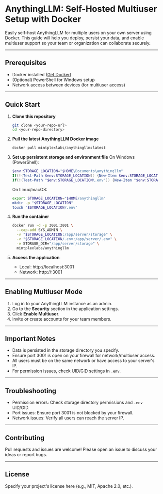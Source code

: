 # AnythingLLM: Self-Hosted Multiuser Setup with Docker

Easily self-host AnythingLLM for multiple users on your own server using Docker. This guide will help you deploy, persist your data, and enable multiuser support so your team or organization can collaborate securely.

---

## Prerequisites
- Docker installed ([Get Docker](https://docs.docker.com/get-docker/))
- (Optional) PowerShell for Windows setup
- Network access between devices (for multiuser access)

---

## Quick Start

1. **Clone this repository**
   ```sh
   git clone <your-repo-url>
   cd <your-repo-directory>
   ```

2. **Pull the latest AnythingLLM Docker image**
   ```sh
   docker pull mintplexlabs/anythingllm:latest
   ```

3. **Set up persistent storage and environment file**
   On Windows (PowerShell):
   ```powershell
   $env:STORAGE_LOCATION="$HOME\Documents\anythingllm"
   If(!(Test-Path $env:STORAGE_LOCATION)) {New-Item $env:STORAGE_LOCATION -ItemType Directory}
   If(!(Test-Path "$env:STORAGE_LOCATION\.env")) {New-Item "$env:STORAGE_LOCATION\.env" -ItemType File}
   ```
   On Linux/macOS:
   ```sh
   export STORAGE_LOCATION="$HOME/anythingllm"
   mkdir -p "$STORAGE_LOCATION"
   touch "$STORAGE_LOCATION/.env"
   ```

4. **Run the container**
   ```sh
   docker run -d -p 3001:3001 \
     --cap-add SYS_ADMIN \
     -v "$STORAGE_LOCATION:/app/server/storage" \
     -v "$STORAGE_LOCATION/.env:/app/server/.env" \
     -e STORAGE_DIR="/app/server/storage" \
     mintplexlabs/anythingllm
   ```

5. **Access the application**
   - Local: http://localhost:3001
   - Network: http://<your-server-ip>:3001

---

## Enabling Multiuser Mode

1. Log in to your AnythingLLM instance as an admin.
2. Go to the **Security** section in the application settings.
3. Click **Enable Multiuser**.
4. Invite or create accounts for your team members.

---

## Important Notes
- Data is persisted in the storage directory you specify.
- Ensure port 3001 is open on your firewall for network/multiuser access.
- All users must be on the same network or have access to your server's IP.
- For permission issues, check UID/GID settings in `.env`.

---

## Troubleshooting
- Permission errors: Check storage directory permissions and `.env` UID/GID.
- Port issues: Ensure port 3001 is not blocked by your firewall.
- Network issues: Verify all users can reach the server IP.

---

## Contributing
Pull requests and issues are welcome! Please open an issue to discuss your ideas or report bugs.

---

## License
Specify your project's license here (e.g., MIT, Apache 2.0, etc.). 